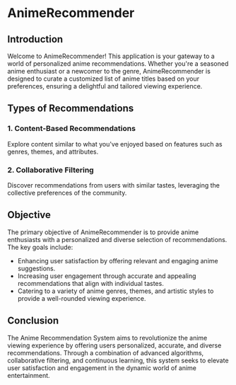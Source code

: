 # AnimeRecommender

## Introduction

Welcome to AnimeRecommender! This application is your gateway to a world of personalized anime recommendations. Whether you're a seasoned anime enthusiast or a newcomer to the genre, AnimeRecommender is designed to curate a customized list of anime titles based on your preferences, ensuring a delightful and tailored viewing experience.

## Types of Recommendations

### 1. Content-Based Recommendations

Explore content similar to what you've enjoyed based on features such as genres, themes, and attributes.

### 2. Collaborative Filtering

Discover recommendations from users with similar tastes, leveraging the collective preferences of the community.


## Objective

The primary objective of AnimeRecommender is to provide anime enthusiasts with a personalized and diverse selection of recommendations. The key goals include:

- Enhancing user satisfaction by offering relevant and engaging anime suggestions.
- Increasing user engagement through accurate and appealing recommendations that align with individual tastes.
- Catering to a variety of anime genres, themes, and artistic styles to provide a well-rounded viewing experience.


## Conclusion

The Anime Recommendation System aims to revolutionize the anime viewing experience by offering users personalized, accurate, and diverse recommendations. Through a combination of advanced algorithms, collaborative filtering, and continuous learning, this system seeks to elevate user satisfaction and engagement in the dynamic world of anime entertainment.


